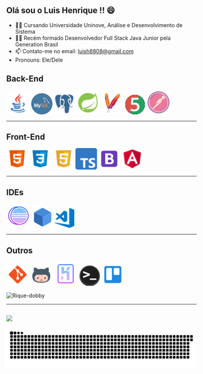 ## Olá sou o Luis Henrique !! 😄

- 👨‍💻 Cursando Universidade Uninove, Análise e Desenvolvimento de Sistema
- 👨‍🎓 Recém formado Desenvolvedor Full Stack Java Junior pela Generation Brasil
- 📫 Contato-me no email: luish8808@gmail.com
-  Pronouns: Ele/Dele

<h2>Back-End</h2>
  <p>
    <img src="Logos-Conhecimentos/Java.png" alt="Java" title="Java" height="62px" width="62px">
    <img src="Logos-Conhecimentos/MySQL.png" alt="MySQL" title="MySQL">
    <img src="Logos-Conhecimentos/PostgreSQL.png" alt="PostgreSQL" title="PostgreSQL">
    <img src="Logos-Conhecimentos/Spring Boot.png" alt="Spring" title="Spring" height="62px" width="62px">
    <img src="Logos-Conhecimentos/Maven.png" alt="Maven" title="Maven">
    <img src="Logos-Conhecimentos/Junit.png" alt="Junit" title="Junit">
    <img src="Logos-Conhecimentos/Postman.png" alt="Postman" title="Postman">
  </p>

---

  <h2>Front-End</h2>
  <p>
    <img src="Logos-Conhecimentos/HTML.png" alt="HTML" title="HTML" height="57px" width="57px">
    <img src="Logos-Conhecimentos/CSS.png" alt="CSS" title="CSS" height="57px" width="57px">
    <img src="Logos-Conhecimentos/JS.png" alt="JS" title="JS" height="57px" width="57px">
    <img src="Logos-Conhecimentos/TypeScript.png" alt="TypeScript" title="TypeScript" height="57px" width="57px">
    <img src="Logos-Conhecimentos/Bootstrap.png" alt="Bootstrap" title="Bootstrap" height="57px" width="57px">
    <img src="Logos-Conhecimentos/Angular.png" alt="Angular" title="Angular" height="57px" width="57px">
  </p>

---

  <h2>IDEs</h2>
  <p>
    <img src="Logos-Conhecimentos/Eclipse.png" alt="Eclipse" title="Eclipse">
    <img src="Logos-Conhecimentos/NetBeans1.png" alt="NetBeans" title="NetBeans">
    <img src="Logos-Conhecimentos/VSCode.png" alt="VSCode" title="VSCode">
  </p>

---

  <h2>Outros</h2>
  <p>
    <img src="Logos-Conhecimentos/Git.png" alt="Git" title="Git" height="60px" width="60px">
    <img src="Logos-Conhecimentos/GitHub.png" alt="GitHub" title="GitHub" height="57px" width="57px">
    <img src="Logos-Conhecimentos/Heroku.png" alt="Heroku" title="Heroku">
    <img src="Logos-Conhecimentos/Terminal.png" alt="Terminal" title="Terminal">
    <img src="Logos-Conhecimentos/Trello.png" alt="Trello" title="Trello" height="60px" width="60px">
  </p>
  
  <div>
  <img alingn="right" alt="Rique-dobby" height="400" src="https://i.gifer.com/7OiF.gif" >
  </div>
  
  
  
---
  
</div>
  
  ##
  
  <div> 
 
 <a href="https://www.linkedin.com/in/luishenriqueslima/" target="_blank"><img src="https://img.shields.io/badge/-LinkedIn-%230077B5?style=for-the-badge&logo=linkedin&logoColor=white" target="_blank"></a> 
 
![Snake animation](https://github.com/RiqueLimma/RiqueLimma/blob/output/github-contribution-grid-snake.svg)
 
</div>

